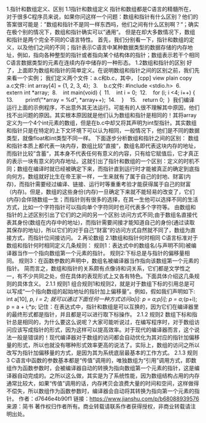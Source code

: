 1.指针和数组定义、区别
1.1指针和数组定义
指针和数组都是C语言的精髓所在，对于很多C程序员来说，如果你问这样一个问题：数组和指针有什么区别？他们的答案很可能是：”数组和指针不是同一样东西吗，他们之间有什么区别啊？“；确实在极个别的情况下，数组和指针确实可以”通用“。
但是在却大多数情况下，数组和指针是两个完全不同的C语言特性。
首先，我们分别看一下，指针和数组的定义，以及他们之间的不同；指针表示C语言中某种数据类型的数据存储的内存地址，例如，指向各种整型的指针或者指向某个结构体的指针；数组表示若干个相同C语言数据类型的元素在连续内存中储存的一种形态。
1.2数组和指针的区别
好了，上面即为数组和指针的简单定义。在说明数组和指针之间的区别之前，我们先来看一个实例；
我们定义两个文件：a.c和b.c，其中，
[cpp] view plain copy
a.c文件: int array[4] = {1, 2, 3, 4}; 
3.   
b.c文件: #include <stdio.h> 
6.   
extern int *array; 
8.   
int main(void) { 
11.    int i = 0; 
12.    for (i; i <4; i++) { 
13.        printf("*array = %d", *array++); 
14.    }   
15.    return 0; 
} 
我们编译运行上面的示例程序，不出意外其无法运行。可能有的人很不理解其中原因，他们找不出问题的原因。其实根本原因就是他们认为数组和指针是相同的！其将array定义为一个4个int元素的数组，但是在b.c中却又将其声明为int型指针。其实数组和指针只是在特定的上下文环境下可以认为相同，一般情况下，他们是不同的数据类型，就像float和int类型不同一样。
下面逐步分析数组和指针之间的区别：
数组和指针本质上都代表一块内存，数组比较”直接“，数组名即代表这块内存的地址，而指针比较”含蓄“，其本身不代表任何有意义的内容，只有给它赋值后，它才真正的表示一块有意义的内存地址。这就引出了指针和数组的一个区别：定义的时机不同；数组在编译时就已经被确定下来，而指针直到运行时才能被真正的确定到底指向何方。数组就好比生在帝王家一样，一生来就有了属于自己的封地、财富(内存)，而指针需要经过编译、链接、运行时等重重考验才能获得属于自己的财富（内存)。但是，数组的这些身份(内存)一旦确定下来就不能轻易的改变了，它们(内存)会伴随数组一生；而指针则有很多的选择，在其一生他可以选择不同的生活方式，比如一个字符指针可以指向单个字符同时也可代表多个字符等。
由数组和指针的上述区别引出了它们的之间的另一个区别:访问方式不同;由于数组名直接代表其身份(数组在内存中的地址)，而指针需要间接才能知道自己的身份(通过读取其保存的地址)，所以它们的对于自己”财富“的访问方式自然就不同了，数组为直接方式，而指针位间接访问。
2.再论数组
2.1数组和指针何时相同
C语言标准对于数组和指针何时相同定义几条规则：
规则1：表达式中的数组名(与声明不同)被编译器当作一个指向数组第一个元素的指针。
规则2:下标总是与指针的偏移量相同。
规则3：在函数参数的声明中，数组名被编译器当作指向该数组第一个元素的指针。
简而言之，数组和指针的关系颇有点像诗和词关系，它们都是文学性之一，有不少共同之处，但在具体的表现形式上又各有特色。下面具体介绍这几条规则的具体含义。
2.1.1 规则1
组合规则1和规则2，就是对于数组下标的引用总是可以写成“一个指向数组的起始地址的指针加上偏移量”。例如，假如我们声明如下:
int a[10], *p, i = 2;
就可以通过下面任何一种方式访问a[i]:
p = a;p[i];
p = a;*(p+i);
p = a + i;*p;
记住：在表达式中，指针和数组是可以互换的，因为它们在编译器里的最终形式都是指针，并且都是可以进行取下标操作。
2.1.2 规则2
数组下标和指针总是相同的，为什么要这么说呢？大家可能听说过，在编写程序时，对于数组访问应该写成指针的形式，因为这样可以提高效率。对于现代的编译器而言，这个说法一般是错误的！现代编译器对于数组的访问都会自动优化为其对应的指针加偏移量的形式，所以也就没有哪种形式效率更高的说法了。实际上，数组的访问之所以改写为指针加偏移量的方式，是因为其为系统底层最基本的工作方式。
2.1.3 规则3
C语言中函数的参数基本都是“传值”调用的，唯独数组为“引用”调用方式，即数组作为函数参数时，会被编译器自动的转换为指向数组第一个元素的指针，这是编译器自动完成的。之所以这么做，其实是为了系统性能，因为数组结构占用的内存通常比较大，如果“传值”调用的话，内存拷贝会浪费大量的时间和空间，这样做得不偿失，所以数组作为函数参数时，编译器会自动将其转换为指向第一个元素的指针。
作者：d7646e4b90f1
链接：https://www.jianshu.com/p/b68088939576
来源：简书
著作权归作者所有。商业转载请联系作者获得授权，非商业转载请注明出处。


